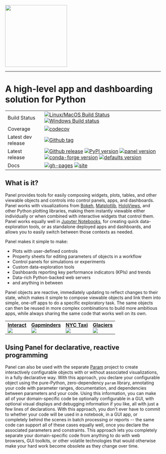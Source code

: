 <img src="https://github.com/pyviz/panel/raw/master/doc/_static/logo_stacked.png" data-canonical-src="https://github.com/pyviz/panel/raw/master/doc/_static/logo_stacked.png" width="200"/><br>

-----------------

# A high-level app and dashboarding solution for Python

|    |    |
| --- | --- |
| Build Status | [![Linux/MacOS Build Status](https://travis-ci.org/pyviz/panel.svg?branch=master)](https://travis-ci.org/pyviz/panel) [![Windows Build status](https://img.shields.io/appveyor/ci/pyviz/panel/master.svg)](https://ci.appveyor.com/project/pyviz/panel/branch/master) |
| Coverage | [![codecov](https://codecov.io/gh/pyviz/panel/branch/master/graph/badge.svg)](https://codecov.io/gh/pyviz/panel) |
| Latest dev release | [![Github tag](https://img.shields.io/github/tag/pyviz/panel.svg?label=tag&colorB=11ccbb)](https://github.com/pyviz/panel/tags) |
| Latest release | [![Github release](https://img.shields.io/github/release/pyviz/panel.svg?label=tag&colorB=11ccbb)](https://github.com/pyviz/panel/releases) [![PyPI version](https://img.shields.io/pypi/v/panel.svg?colorB=cc77dd)](https://pypi.python.org/pypi/panel) [![panel version](https://img.shields.io/conda/v/pyviz/panel.svg?colorB=4488ff&style=flat)](https://anaconda.org/pyviz/panel) [![conda-forge version](https://img.shields.io/conda/v/conda-forge/panel.svg?label=conda%7Cconda-forge&colorB=4488ff)](https://anaconda.org/conda-forge/panel) [![defaults version](https://img.shields.io/conda/v/anaconda/panel.svg?label=conda%7Cdefaults&style=flat&colorB=4488ff)](https://anaconda.org/anaconda/panel) |
| Docs | [![gh-pages](https://img.shields.io/github/last-commit/pyviz/panel/gh-pages.svg)](https://github.com/pyviz/panel/tree/gh-pages) [![site](https://img.shields.io/website-up-down-green-red/http/panel.pyviz.org.svg)](http://panel.pyviz.org) |


## What is it?

Panel provides tools for easily composing widgets, plots, tables, and other viewable objects and controls into control panels, apps, and dashboards. Panel works with visualizations from [Bokeh](http://bokeh.pydata.org), [Matplotlib](matplotlib.org), [HoloViews](http://holoviews.org), and other Python plotting libraries, making them instantly viewable either individually or when combined with interactive widgets that control them.  Panel works equally well in [Jupyter Notebooks](http://jupyter.org), for creating quick data-exploration tools, or as standalone deployed apps and dashboards, and allows you to easily switch between those contexts as needed.

Panel makes it simple to make:

- Plots with user-defined controls
- Property sheets for editing parameters of objects in a workflow
- Control panels for simulations or experiments
- Custom data-exploration tools
- Dashboards reporting key performance indicators (KPIs) and trends
- Data-rich Python-backed web servers
- and anything in between

Panel objects are reactive, immediately updating to reflect changes to their state, which makes it simple to compose viewable objects and link them into simple, one-off apps to do a specific exploratory task.  The same objects can then be reused in more complex combinations to build more ambitious apps, while always sharing the same code that works well on its own.

   <table>
     <tr>
       <td border=1><a href="https://anaconda.org/jbednar/datashadercliffordinteract"><b>Interact</b></a><br><a href="https://mybinder.org/v2/gh/panel-demos/clifford-interact/master?urlpath=/proxy/5006/app"><img src="https://github.com/pyviz/panel/raw/master/doc/_static/collage/interact.png" /></a></td>
       <td border=1><a href="https://anaconda.org/jbednar/panel_gapminders"><b>Gapminders</b></a><br><a href="https://mybinder.org/v2/gh/panel-demos/gapminder/master?urlpath=/proxy/5006/app"><img src="https://github.com/pyviz/panel/raw/master/doc/_static/collage/gapminders.png" /></a></td>
       <td border=1><a href="https://anaconda.org/jbednar/nyc_taxi_panel"><b>NYC Taxi</b></a><br><a href="https://mybinder.org/v2/gh/panel-demos/nyc_taxi/master?urlpath=/proxy/5006/app"><img src="https://github.com/pyviz/panel/raw/master/doc/_static/collage/nyc_taxi.png" /></a></td>
       <td border=1><a href="https://anaconda.org/jbednar/glaciers"><b>Glaciers</b></a><br><a href="https://mybinder.org/v2/gh/panel-demos/glaciers/master?urlpath=/proxy/5006/app"><img src="https://github.com/pyviz/panel/raw/master/doc/_static/collage/glaciers.png" /></a></td>
     <tr>
   </table>

## Using Panel for declarative, reactive programming

Panel can also be used with the separate [Param](http://param.pyviz.org) project to create interactively configurable objects with or without associated visualizations, in a fully declarative way. With this approach, you declare your configurable object using the pure-Python, zero-dependency `param` library, annotating your code with parameter ranges, documentation, and dependencies between parameters and your code.  Using this information, you can make all of your domain-specific code be optionally configurable in a GUI, with optional visual displays and debugging information if you like, all with just a few lines of declarations. With this approach, you don't ever have to commit to whether your code will be used in a notebook, in a GUI app, or completely behind the scenes in batch processing or reports -- the same code can support all of these cases equally well, once you declare the associated parameters and constraints. This approach lets you completely separate your domain-specific code from anything to do with web browsers, GUI toolkits, or other volatile technologies that would otherwise make your hard work become obsolete as they change over time.
